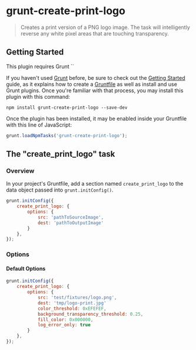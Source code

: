# grunt-create-print-logo

> Creates a print version of a PNG logo image. The task will intelligently reverse any white pixel areas that are touching transparency.

## Getting Started
This plugin requires Grunt ``

If you haven't used [Grunt](http://gruntjs.com/) before, be sure to check out the [Getting Started](http://gruntjs.com/getting-started) guide, as it explains how to create a [Gruntfile](http://gruntjs.com/sample-gruntfile) as well as install and use Grunt plugins. Once you're familiar with that process, you may install this plugin with this command:

```shell
npm install grunt-create-print-logo --save-dev
```

Once the plugin has been installed, it may be enabled inside your Gruntfile with this line of JavaScript:

```js
grunt.loadNpmTasks('grunt-create-print-logo');
```

## The "create_print_logo" task

### Overview
In your project's Gruntfile, add a section named `create_print_logo` to the data object passed into `grunt.initConfig()`.

```js
grunt.initConfig({
	create_print_logo: {
		options: {
			src: 'pathToSourceImage',
			dest: 'pathToOutputImage'
		}
	},
});
```

### Options

#### Default Options

```js
grunt.initConfig({
	create_print_logo: {
		options: {
			src: 'test/fixtures/logo.png',
			dest: 'tmp/logo-print.jpg'
			color_threshold: 0xEFEFEF,
			background_transparency_threshold: 0.25,
			fill_color: 0x000000,
			log_error_only: true
		}
	},
});
```